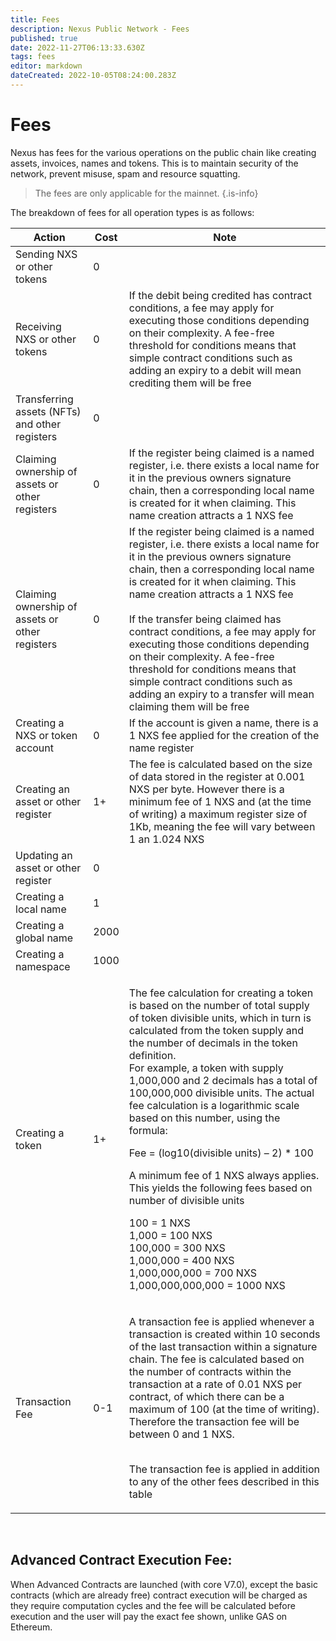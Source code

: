 ```yaml
---
title: Fees
description: Nexus Public Network - Fees
published: true
date: 2022-11-27T06:13:33.630Z
tags: fees
editor: markdown
dateCreated: 2022-10-05T08:24:00.283Z
---
```


# Fees

Nexus has fees for the various operations on the public chain like creating assets, invoices, names and tokens. This is to maintain security of the network, prevent misuse, spam and resource squatting.

> The fees are only applicable for the mainnet.
{.is-info}



The breakdown of fees for all operation types is as follows:

| Action                                          | Cost | Note  |                                   
|---|---|---|
| Sending NXS or other tokens                     |   0  |      |
| Receiving NXS or other tokens                   |   0  | If the debit being credited has contract conditions, a fee may apply for executing those conditions depending on their complexity. A fee-free threshold for conditions means that simple contract conditions such as adding an expiry to a debit will mean crediting them will be free |                                                         
| Transferring assets (NFTs) and other registers  |   0  |              |
| Claiming ownership of assets or other registers |   0  | If the register being claimed is a named register, i.e. there exists a local name for it in the previous owners signature chain, then a corresponding local name is created for it when claiming. This name creation attracts a 1 NXS fee  |
| Claiming ownership of assets or other registers |   0  | If the register being claimed is a named register, i.e. there exists a local name for it in the previous owners signature chain, then a corresponding local name is created for it when claiming. This name creation attracts a 1 NXS fee<br><br>If the transfer being claimed has contract conditions, a fee may apply for executing those conditions depending on their complexity. A fee-free threshold for conditions means that simple contract conditions such as adding an expiry to a transfer will mean claiming them will be free              |
| Creating a NXS or token account                 |   0  | If the account is given a name, there is a 1 NXS fee applied for the creation of the name register              |
| Creating an asset or other register             |  1+  | The fee is calculated based on the size of data stored in the register at 0.001 NXS per byte. However there is a minimum fee of 1 NXS and (at the time of writing) a maximum register size of 1Kb, meaning the fee will vary between 1 an 1.024 NXS         |
| Updating an asset or other register             |   0  |          |
| Creating a local name                           |   1  |          |
| Creating a global name                          | 2000 |          |
| Creating a namespace                            | 1000 |          |
| Creating a token                                |  1+  | <p>The fee calculation for creating a token is based on the number of total supply of token divisible units, which in turn is calculated from the token supply and the number of decimals in the token definition. <br>For example, a token with supply 1,000,000 and 2 decimals has a total of 100,000,000 divisible units. The actual fee calculation is a logarithmic scale based on this number, using the formula:</p><p>Fee = (log10(divisible units) – 2) * 100</p><p>A minimum fee of 1 NXS always applies. This yields the following fees based on number of divisible units</p><p>100 = 1 NXS<br>1,000 = 100 NXS<br>100,000 = 300 NXS<br>1,000,000 = 400 NXS<br>1,000,000,000 = 700 NXS<br>1,000,000,000,000 = 1000 NXS</p> |
| Transaction Fee                                 |  0-1 | <p>A transaction fee is applied whenever a transaction is created within 10 seconds of the last transaction within a signature chain. The fee is calculated based on the number of contracts within the transaction at a rate of 0.01 NXS per contract, of which there can be a maximum of 100 (at the time of writing). Therefore the transaction fee will be between 0 and 1 NXS.</p><p><br>The transaction fee is applied in addition to any of the other fees described in this table</p>           |

&nbsp;

## Advanced Contract Execution Fee:

When Advanced Contracts are launched (with core V7.0), except the basic contracts (which are already free)  contract execution will be charged as they require computation cycles and the fee will be calculated before execution and the user will pay the exact fee shown, unlike GAS on Ethereum.



